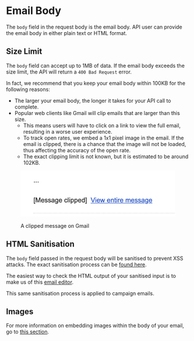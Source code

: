 # Email Body

The `body` field in the request body is the email body. API user can provide the email body in either plain text or HTML format.

## Size Limit

The `body` field can accept up to 1MB of data. If the email body exceeds the size limit, the API will return a `400 Bad Request` error.

In fact, we recommend that you keep your email body within 100KB for the following reasons:

* The larger your email body, the longer it takes for your API call to complete.
* Popular web clients like Gmail will clip emails that are larger than this size.
  * This means users will have to click on a link to view the full email, resulting in a worse user experience.
  * To track open rates, we embed a 1x1 pixel image in the email. If the email is clipped, there is a chance that the image will not be loaded, thus affecting the accuracy of the open rate.
  * The exact clipping limit is not known, but it is estimated to be around 102KB.

<figure><img src="../../../../.gitbook/assets/message-clipped.png" alt=""><figcaption><p>A clipped message on Gmail</p></figcaption></figure>

## HTML Sanitisation

The `body` field passed in the request body will be sanitised to prevent XSS attacks. The exact sanitisation process can be [found here](https://github.com/opengovsg/postmangovsg/blob/master/shared/src/templating/xss-options.ts).

The easiest way to check the HTML output of your sanitised input is to make us of this [email editor](https://postman-editor.vercel.app/).

This same sanitisation process is applied to campaign emails.

## Images

For more information on embedding images within the body of your email, go to [this section](embedding-images/).

